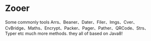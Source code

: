 # Zooer
Some commonly tools
Arrs、Beaner、Dater、Filer、Imgs、Cver、CvBridge、Maths、Encrypt、Packer、Pager、Pather、QRCode、Strs、Typer etc much more methods. they all of based on Java8!
